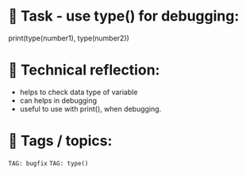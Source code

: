 # 📝 Task - use type() for debugging:

print(type(number1), type(number2))

# 💭 Technical reflection: 
- helps to check data type of variable 
- can helps in debugging
- useful to use with print(), when debugging.

# 🔖 Tags / topics:
`TAG: bugfix` `TAG: type()` 
